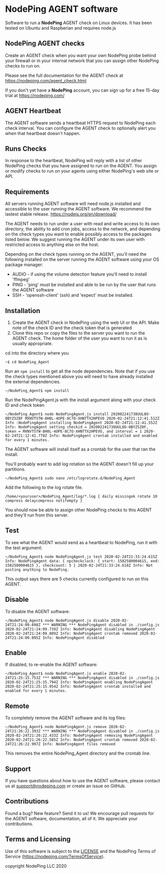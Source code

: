# NodePing AGENT software

Software to run a **NodePing** AGENT check on Linux devices. It has been tested on Ubuntu and Raspberian and requires node.js

## NodePing AGENT checks

Create an AGENT check when you want your own NodePing probe behind your firewall or in your internal network that you can assign other NodePing checks to run on.

Please see the full documentation for the AGENT check at <https://nodeping.com/agent_check.html>

If you don't yet have a **NodePing** account, you can sign up for a free 15-day trial at <https://nodeping.com/>

## AGENT Heartbeat

The AGENT software sends a heartbeat HTTPS request to NodePing each check interval. You can configure the AGENT check to optionally alert you when that heartbeat doesn't happen.

## Runs Checks

In response to the heartbeat, NodePing will reply with a list of other NodePing checks that you have assigned to run on the AGENT.  You assign or modify checks to run on your agents using either NodePing's web site or API.

## Requirements

All servers running AGENT software will need node.js installed and accessible to the user running the AGENT software.  We recommend the lastest stable release. <https://nodejs.org/en/download/>

The AGENT needs to run under a user with read and write access to its own directory, the ability to add cron jobs, access to the network, and depending on the check types you want to enable possibly access to the packages listed below.  We suggest running the AGENT under its own user with restricted access to anything else on the host.

Depending on the check types running on the AGENT, you'll need the following installed on the server running the AGENT software using your OS package manager:

* AUDIO - if using the volume detection feature you'll need to install 'ffmpeg'
* PING - 'ping' must be installed and able to be run by the user that runs the AGENT software
* SSH - 'openssh-client' (ssh) and 'expect' must be installed.

## Installation

1. Create the AGENT check in NodePing using the web UI or the API.  Make note of the check ID and the check token that is generated
2. Clone this repo or copy the files to the server you want to run the AGENT check. The home folder of the user you want to run it as is usually appropriate.

cd into the directory where you

`~$ cd NodePing_Agent`

Run an `npm install` to get all the node dependencies. Note that if you use the check types mentioned above you will need to have already installed the external dependencies.

`~/NodePing_Agent$ npm install`

Run the NodePingAgent.js with the install argument along with your check ID and check token

`~/NodePing_Agent$ node NodePingAgent.js install 202002241738UUL8O-0BYZ5Z8F MXNVTSTW-8H0L-4OPE-8C7O-XHNTTX2HPEVO
2020-02-24T21:12:41.512Z Info :NodePingAgent installing NodePingAgent
2020-02-24T21:12:41.552Z Info: NodePingAgent setting checkid = 202002241738UUL8O-0BYZ5Z8F, token = MXNVTSTW-8H0L-4OPE-8C7O-XHNTTX2HPEVO, and interval = 1
2020-02-24T21:12:41.778Z Info: NodePingAgent crontab installed and enabled for every 1 minutes.`

The AGENT software will install itself as a crontab for the user that ran the install.

You'll probably want to add log rotation so the AGENT doesn't fill up your partitions.

`~/NodePing_Agent$ sudo nano /etc/logrotate.d/NodePing_Agent`

Add the following to the log rotate file.

`/home/<youruser>/NodePing_Agent/log/*.log {
        daily
        missingok
        rotate 10
        compress
        delaycompress
        notifempty
}`

You should now be able to assign other NodePing checks to this AGENT and they'll run from this server.

## Test

To see what the AGENT would send as a heartbeat to NodePing, run it with the test argument:

`~/NodePing_Agent$ node NodePingAgent.js test
2020-02-24T21:33:24.615Z Info: NodePingAgent data: {
  npcheckclock: { start: 1582580004615, end: 1582580004615 },
  checkcount: 5
}
2020-02-24T21:33:24.618Z Info: Not posting anything to NodePing.`

This output says there are 5 checks currently configured to run on this AGENT.

## Disable

To disable the AGENT software:

`~/NodePing_Agent$ node NodePingAgent.js disable
2020-02-24T21:24:09.698Z *** WARNING *** NodePingAgent disabled in ./config.js
2020-02-24T21:24:09.739Z Info: NodePingAgent disabling NodePingAgent
2020-02-24T21:24:09.889Z Info: NodePingAgent crontab removed
2020-02-24T21:24:09.895Z Info: NodePingAgent disabled`

## Enable

If disabled, to re-enable the AGENT software:

`~/NodePing_Agent$ node NodePingAgent.js enable
2020-02-24T21:25:15.753Z *** WARNING *** NodePingAgent disabled in ./config.js
2020-02-24T21:25:15.794Z Info: NodePingAgent enabling NodePingAgent
2020-02-24T21:25:15.954Z Info: NodePingAgent crontab installed and enabled for every 1 minutes.`

## Remote

To completely remove the AGENT software and its log files:

`~/NodePing_Agent$ node NodePingAgent.js remove
2020-02-24T21:26:22.393Z *** WARNING *** NodePingAgent disabled in ./config.js
2020-02-24T21:26:22.433Z Info: NodePingAgent removing NodePingAgent
2020-02-24T21:26:22.585Z Info: NodePingAgent crontab removed
2020-02-24T21:26:22.997Z Info: NodePingAgent files removed`

This removes the entire NodePing_Agent directory and the crontab line.

## Support

If you have questions about how to use the AGENT software, please contact us at support@nodeping.com or create an issue on GitHub.

## Contributions

Found a bug? New feature? Send it to us!
We encourage pull requests for the AGENT software, documentation, all of it. We appreciate your contributions.

## Terms and Licensing
Use of this software is subject to the [LICENSE](LICENSE) and the NodePing Terms of Service (<https://nodeping.com/TermsOfService>).

copyright NodePing LLC 2020